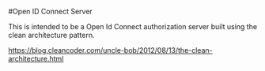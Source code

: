 #Open ID Connect Server

This is intended to be a Open Id Connect authorization server built using the clean architecture pattern.

https://blog.cleancoder.com/uncle-bob/2012/08/13/the-clean-architecture.html 
